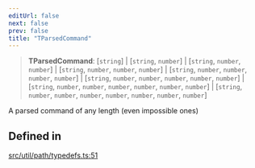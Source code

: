 ```yaml
---
editUrl: false
next: false
prev: false
title: "TParsedCommand"
---
```


> **TParsedCommand**: [`string`] \| [`string`, `number`] \| [`string`, `number`, `number`] \| [`string`, `number`, `number`, `number`] \| [`string`, `number`, `number`, `number`, `number`] \| [`string`, `number`, `number`, `number`, `number`, `number`] \| [`string`, `number`, `number`, `number`, `number`, `number`, `number`] \| [`string`, `number`, `number`, `number`, `number`, `number`, `number`, `number`]

A parsed command of any length (even impossible ones)

## Defined in

[src/util/path/typedefs.ts:51](https://github.com/fabricjs/fabric.js/blob/8748628df7e9de00ba77413bfc3ad9e9fe9d4f30/src/util/path/typedefs.ts#L51)

